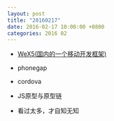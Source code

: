 ```yaml
---
layout: post
title: "20160217"
date: 2016-02-17 10:00:00 +0800
categories: 2016 02
---
```


* [WeX5(国内的一个移动开发框架)](http://wex5.com/cn/wex5-development-guide/)
* phonegap
* cordova
* JS原型与原型链

* 看过太多，才自知无知